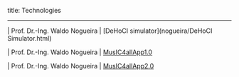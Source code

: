 title: Technologies

- - - 

| Prof. Dr.-Ing. Waldo Nogueira  | [DeHoCI simulator](nogueira/DeHoCI Simulator.html)    


| Prof. Dr.-Ing. Waldo Nogueira  | [MusIC4allApp1.0](nogueira/MusIC4allApp1.0.html)         


| Prof. Dr.-Ing. Waldo Nogueira  | [MusIC4allApp2.0](nogueira/MusIC4allApp2.0.html)     
